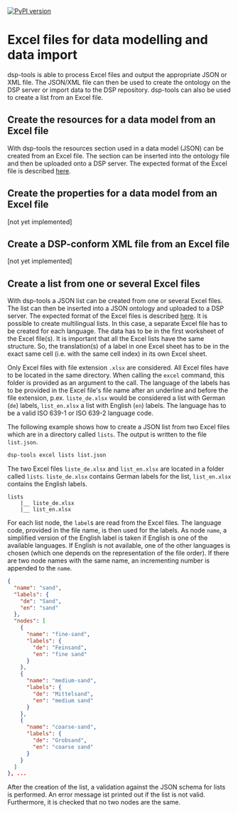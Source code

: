 [![PyPI version](https://badge.fury.io/py/dsp-tools.svg)](https://badge.fury.io/py/dsp-tools)

# Excel files for data modelling and data import

dsp-tools is able to process Excel files and output the appropriate JSON or XML file. The JSON/XML file can then be used to create
the ontology on the DSP server or import data to the DSP repository. dsp-tools can also be used to create a list from an Excel
file.

## Create the resources for a data model from an Excel file

With dsp-tools the resources section used in a data model (JSON) can be created from an Excel file. The section can be inserted
into the ontology file and then be uploaded onto a DSP server. The expected format of the Excel file is
described [here](./dsp-tools-create.md#resources-from-excel).

## Create the properties for a data model from an Excel file

[not yet implemented]

## Create a DSP-conform XML file from an Excel file

[not yet implemented]

## Create a list from one or several Excel files

With dsp-tools a JSON list can be created from one or several Excel files. The list can then be inserted into a JSON ontology and
uploaded to a DSP server. The expected format of the Excel files is described [here](./dsp-tools-create.md#lists-from-excel). It
is possible to create multilingual lists. In this case, a separate Excel file has to be created for each language. The data has to
be in the first worksheet of the Excel file(s). It is important that all the Excel lists have the same structure. So, the
translation(s) of a label in one Excel sheet has to be in the exact same cell (i.e. with the same cell index) in its own Excel
sheet.

Only Excel files with file extension `.xlsx` are considered. All Excel files have to be located in the same directory. When
calling the `excel` command, this folder is provided as an argument to the call. The language of the labels has to be provided in
the Excel file's file name after an underline and before the file extension, p.ex. `liste_de.xlsx` would be considered a list with
German (`de`) labels, `list_en.xlsx` a list with English (`en`) labels. The language has to be a valid ISO 639-1 or ISO 639-2
language code.

The following example shows how to create a JSON list from two Excel files which are in a directory called `lists`. The output is
written to the file `list.json`.

```bash
dsp-tools excel lists list.json
```

The two Excel files `liste_de.xlsx` and `list_en.xlsx` are located in a folder called `lists`. `liste_de.xlsx` contains German
labels for the list, `list_en.xlsx` contains the English labels.

```
lists
    |__ liste_de.xlsx
    |__ list_en.xlsx
```

For each list node, the `label`s are read from the Excel files. The language code, provided in the file name, is then used for the
labels. As node `name`, a simplified version of the English label is taken if English is one of the available languages. If
English is not available, one of the other languages is chosen (which one depends on the representation of the file order). If
there are two node names with the same name, an incrementing number is appended to the `name`.

```JSON
{
  "name": "sand",
  "labels": {
    "de": "Sand",
    "en": "sand"
  },
  "nodes": [
    {
      "name": "fine-sand",
      "labels": {
        "de": "Feinsand",
        "en": "fine sand"
      }
    },
    {
      "name": "medium-sand",
      "labels": {
        "de": "Mittelsand",
        "en": "medium sand"
      }
    },
    {
      "name": "coarse-sand",
      "labels": {
        "de": "Grobsand",
        "en": "coarse sand"
      }
    }
  ]
}, ...
```

After the creation of the list, a validation against the JSON schema for lists is performed. An error message ist printed out if
the list is not valid. Furthermore, it is checked that no two nodes are the same.
